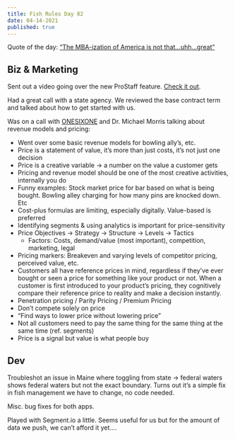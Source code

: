 ```yaml
---
title: Fish Rules Day 82
date: 04-14-2021
published: true
---
```


Quote of the day: 
[“The MBA-ization of America is not that…uhh…great”][1]

## Biz & Marketing

Sent out a video going over the new ProStaff feature.  [Check it out][2].

Had a great call with a state agency.  We reviewed the base contract term and talked about how to get started with us.

Was on a call with [ONESIXONE][3] and Dr. Michael Morris talking about revenue models and pricing:
- Went over some basic revenue models for bowling ally’s, etc.
- Price is a statement of value, it’s more than just costs, it’s not just one decision
- Price is a creative variable -\> a number on the value a customer gets
- Pricing and revenue model should be one of the most creative activities, internally you do
- Funny examples: Stock market price for bar based on what is being bought. Bowling alley charging for how many pins are knocked down. Etc
- Cost-plus formulas are limiting, especially digitally.  Value-based is preferred
- Identifying segments & using analytics is important for price-sensitivity
- Price Objectives -\> Strategy -\> Structure -\> Levels -\> Tactics
	- Factors: Costs, demand/value (most important), competition, marketing, legal
- Pricing markers: Breakeven and varying levels of competitor pricing, perceived value, etc.
- Customers all have reference prices in mind, regardless if they’ve ever bought or seen a price for something like your product or not.  When a customer is first introduced to your product’s pricing, they cognitively compare their reference price to reality and make a decision instantly.
- Penetration pricing / Parity Pricing / Premium Pricing
- Don’t compete solely on price
- “Find ways to lower price without lowering price”
- Not all customers need to pay the same thing for the same thing at the same time (ref. segments)
- Price is a signal but value is what people buy

## Dev

Troubleshot an issue in Maine where toggling from state -\> federal waters shows federal waters but not the exact boundary.  Turns out it’s a simple fix in fish management we have to change, no code needed.

Misc. bug fixes for both apps.

Played with Segment.io a little.  Seems useful for us but for the amount of data we push, we can’t afford it yet….

[1]:	https://www.youtube.com/watch?v=Y6P8qdanszw&ab_channel=Theoxa_
[2]:	https://twitter.com/FishRulesApp/status/1382381349441581060
[3]:	https://www.onesixonegroup.com/